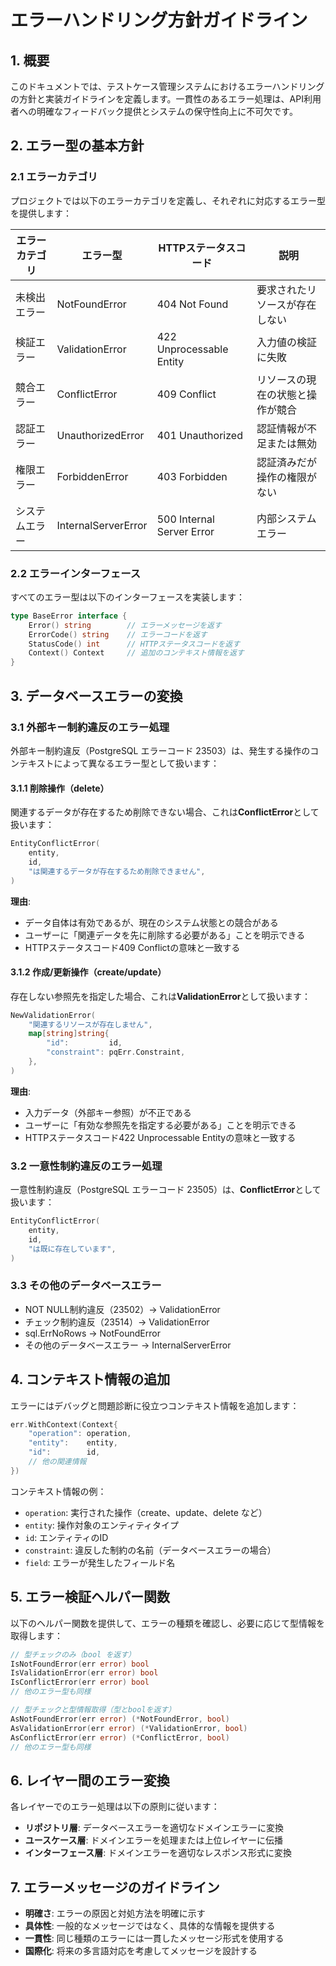 # エラーハンドリング方針ガイドライン

## 1. 概要

このドキュメントでは、テストケース管理システムにおけるエラーハンドリングの方針と実装ガイドラインを定義します。一貫性のあるエラー処理は、API利用者への明確なフィードバック提供とシステムの保守性向上に不可欠です。

## 2. エラー型の基本方針

### 2.1 エラーカテゴリ

プロジェクトでは以下のエラーカテゴリを定義し、それぞれに対応するエラー型を提供します：

| エラーカテゴリ | エラー型 | HTTPステータスコード | 説明 |
|------------|--------|-------------------|-----|
| 未検出エラー | NotFoundError | 404 Not Found | 要求されたリソースが存在しない |
| 検証エラー | ValidationError | 422 Unprocessable Entity | 入力値の検証に失敗 |
| 競合エラー | ConflictError | 409 Conflict | リソースの現在の状態と操作が競合 |
| 認証エラー | UnauthorizedError | 401 Unauthorized | 認証情報が不足または無効 |
| 権限エラー | ForbiddenError | 403 Forbidden | 認証済みだが操作の権限がない |
| システムエラー | InternalServerError | 500 Internal Server Error | 内部システムエラー |

### 2.2 エラーインターフェース

すべてのエラー型は以下のインターフェースを実装します：

```go
type BaseError interface {
    Error() string        // エラーメッセージを返す
    ErrorCode() string    // エラーコードを返す
    StatusCode() int      // HTTPステータスコードを返す
    Context() Context     // 追加のコンテキスト情報を返す
}
```

## 3. データベースエラーの変換

### 3.1 外部キー制約違反のエラー処理

外部キー制約違反（PostgreSQL エラーコード 23503）は、発生する操作のコンテキストによって異なるエラー型として扱います：

#### 3.1.1 削除操作（delete）

関連するデータが存在するため削除できない場合、これは**ConflictError**として扱います：

```go
EntityConflictError(
    entity,
    id,
    "は関連するデータが存在するため削除できません",
)
```

**理由**:
- データ自体は有効であるが、現在のシステム状態との競合がある
- ユーザーに「関連データを先に削除する必要がある」ことを明示できる
- HTTPステータスコード409 Conflictの意味と一致する

#### 3.1.2 作成/更新操作（create/update）

存在しない参照先を指定した場合、これは**ValidationError**として扱います：

```go
NewValidationError(
    "関連するリソースが存在しません",
    map[string]string{
        "id":         id,
        "constraint": pqErr.Constraint,
    },
)
```

**理由**:
- 入力データ（外部キー参照）が不正である
- ユーザーに「有効な参照先を指定する必要がある」ことを明示できる
- HTTPステータスコード422 Unprocessable Entityの意味と一致する

### 3.2 一意性制約違反のエラー処理

一意性制約違反（PostgreSQL エラーコード 23505）は、**ConflictError**として扱います：

```go
EntityConflictError(
    entity,
    id,
    "は既に存在しています",
)
```

### 3.3 その他のデータベースエラー

- NOT NULL制約違反（23502）→ ValidationError
- チェック制約違反（23514）→ ValidationError
- sql.ErrNoRows → NotFoundError
- その他のデータベースエラー → InternalServerError

## 4. コンテキスト情報の追加

エラーにはデバッグと問題診断に役立つコンテキスト情報を追加します：

```go
err.WithContext(Context{
    "operation": operation,
    "entity":    entity,
    "id":        id,
    // 他の関連情報
})
```

コンテキスト情報の例：
- `operation`: 実行された操作（create、update、delete など）
- `entity`: 操作対象のエンティティタイプ
- `id`: エンティティのID
- `constraint`: 違反した制約の名前（データベースエラーの場合）
- `field`: エラーが発生したフィールド名

## 5. エラー検証ヘルパー関数

以下のヘルパー関数を提供して、エラーの種類を確認し、必要に応じて型情報を取得します：

```go
// 型チェックのみ（bool を返す）
IsNotFoundError(err error) bool
IsValidationError(err error) bool
IsConflictError(err error) bool
// 他のエラー型も同様

// 型チェックと型情報取得（型とboolを返す）
AsNotFoundError(err error) (*NotFoundError, bool)
AsValidationError(err error) (*ValidationError, bool)
AsConflictError(err error) (*ConflictError, bool)
// 他のエラー型も同様
```

## 6. レイヤー間のエラー変換

各レイヤーでのエラー処理は以下の原則に従います：

- **リポジトリ層**: データベースエラーを適切なドメインエラーに変換
- **ユースケース層**: ドメインエラーを処理または上位レイヤーに伝播
- **インターフェース層**: ドメインエラーを適切なレスポンス形式に変換

## 7. エラーメッセージのガイドライン

- **明確さ**: エラーの原因と対処方法を明確に示す
- **具体性**: 一般的なメッセージではなく、具体的な情報を提供する
- **一貫性**: 同じ種類のエラーには一貫したメッセージ形式を使用する
- **国際化**: 将来の多言語対応を考慮してメッセージを設計する